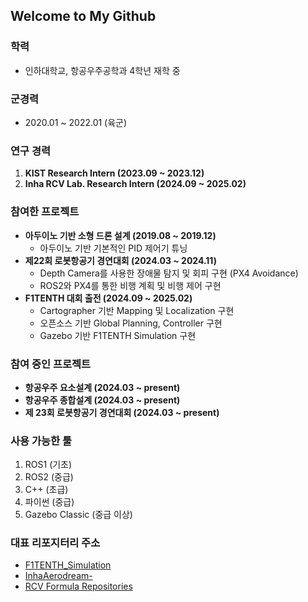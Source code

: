 ## Welcome to My Github

### 학력
- 인하대학교, 항공우주공학과 4학년 재학 중

### 군경력
- 2020.01 ~ 2022.01 (육군)

### 연구 경력
1. **KIST Research Intern (2023.09 ~ 2023.12)**
2. **Inha RCV Lab. Research Intern (2024.09 ~ 2025.02)**

### 참여한 프로젝트
- **아두이노 기반 소형 드론 설계 (2019.08 ~ 2019.12)**
  - 아두이노 기반 기본적인 PID 제어기 튜닝
- **제22회 로봇항공기 경연대회 (2024.03 ~ 2024.11)**
  - Depth Camera를 사용한 장애물 탐지 및 회피 구현 (PX4 Avoidance)
  - ROS2와 PX4를 통한 비행 계획 및 비행 제어 구현
- **F1TENTH 대회 출전 (2024.09 ~ 2025.02)**
  - Cartographer 기반 Mapping 및 Localization 구현
  - 오픈소스 기반 Global Planning, Controller 구현
  - Gazebo 기반 F1TENTH Simulation 구현

### 참여 중인 프로젝트
- **항공우주 요소설계 (2024.03 ~ present)**
- **항공우주 종합설계 (2024.03 ~ present)**
- **제 23회 로봇항공기 경연대회 (2024.03 ~ present)**

### 사용 가능한 툴
1. ROS1 (기초)
2. ROS2 (중급)
3. C++ (초급)
4. 파이썬 (중급)
5. Gazebo Classic (중급 이상)

### 대표 리포지터리 주소
- [F1TENTH_Simulation](https://github.com/kimhoyun-robotair/F1TENTH_Simulation)
- [InhaAerodream-](https://github.com/inhaswan/InhaAerodream-)
- [RCV Formula Repositories](https://github.com/orgs/rcv-formula/repositories)
